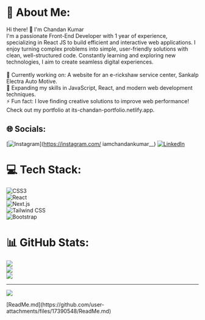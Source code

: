 # 💫 About Me:
Hi there! 👋 I'm Chandan Kumar<br>I'm a passionate Front-End Developer with 1 year of experience, specializing in React JS to build efficient and interactive web applications. I enjoy turning complex problems into simple, user-friendly solutions with clean, well-structured code. Constantly learning and exploring new technologies, I aim to create seamless digital experiences.<br><br>🔭 Currently working on: A website for an e-rickshaw service center, Sankalp Electra Auto Motive.<br>🌱 Expanding my skills in JavaScript, React, and modern web development techniques.<br>⚡ Fun fact: I love finding creative solutions to improve web performance!<br>Check out my portfolio at its-chandan-portfolio.netlify.app.


## 🌐 Socials:
[![Instagram](https://img.shields.io/badge/Instagram-%23E4405F.svg?logo=Instagram&logoColor=white)](https://instagram.com/ iamchandankumar__) [![LinkedIn](https://img.shields.io/badge/LinkedIn-%230077B5.svg?logo=linkedin&logoColor=white)](https://linkedin.com/in/chandan-d) 

# 💻 Tech Stack:
![CSS3](https://img.shields.io/badge/css3-%231572B6.svg?style=for-the-badge&logo=css3&logoColor=white)  
![React](https://img.shields.io/badge/react-%2320232a.svg?style=for-the-badge&logo=react&logoColor=%2361DAFB)  
![Next.js](https://img.shields.io/badge/Next.js-%23000000.svg?style=for-the-badge&logo=next.js&logoColor=white)  
![Tailwind CSS](https://img.shields.io/badge/TailwindCSS-%2338B2AC.svg?style=for-the-badge&logo=tailwind-css&logoColor=white)  
![Bootstrap](https://img.shields.io/badge/bootstrap-%238511FA.svg?style=for-the-badge&logo=bootstrap&logoColor=white)

# 📊 GitHub Stats:
![](https://github-readme-stats.vercel.app/api?username=ChandanKumarWeb&theme=dark&hide_border=false&include_all_commits=false&count_private=false)<br/>
![](https://github-readme-streak-stats.herokuapp.com/?user=ChandanKumarWeb&theme=dark&hide_border=false)<br/>
![](https://github-readme-stats.vercel.app/api/top-langs/?username=ChandanKumarWeb&theme=dark&hide_border=false&include_all_commits=false&count_private=false&layout=compact)

---
[![](https://visitcount.itsvg.in/api?id=ChandanKumarWeb&icon=0&color=0)](https://visitcount.itsvg.in)

<!-- Proudly created with GPRM ( https://gprm.itsvg.in ) -->[ReadMe.md](https://github.com/user-attachments/files/17390548/ReadMe.md)
